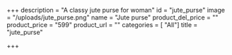 +++
description = "A classy jute purse for woman"
id = "jute_purse"
image = "/uploads/jute_purse.png"
name = "Jute purse"
product_del_price = ""
product_price = "599"
product_url = ""
categories = [ "All"]
title = "jute_purse"

+++